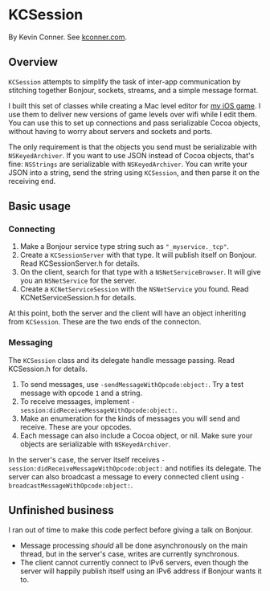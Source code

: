 # KCSession

By Kevin Conner. See [kconner.com](http://kconner.com).

## Overview

`KCSession` attempts to simplify the task of inter-app communication by stitching together Bonjour, sockets, streams, and a simple message format.

I built this set of classes while creating a Mac level editor for [my iOS game](http://degreesgame.com). I use them to deliver new versions of game levels over wifi while I edit them. You can use this to set up connections and pass serializable Cocoa objects, without having to worry about servers and sockets and ports.

The only requirement is that the objects you send must be serializable with `NSKeyedArchiver`. If you want to use JSON instead of Cocoa objects, that's fine: `NSStrings` are serializable with `NSKeyedArchiver`. You can write your JSON into a string, send the string using `KCSession`, and then parse it on the receiving end.

## Basic usage

### Connecting

1. Make a Bonjour service type string such as `"_myservice._tcp"`.
2. Create a `KCSessionServer` with that type. It will publish itself on Bonjour. Read KCSessionServer.h for details.
3. On the client, search for that type with a `NSNetServiceBrowser`. It will give you an `NSNetService` for the server.
4. Create a `KCNetServiceSession` with the `NSNetService` you found. Read KCNetServiceSession.h for details.

At this point, both the server and the client will have an object inheriting from `KCSession`. These are the two ends of the connecton. 

### Messaging

The `KCSession` class and its delegate handle message passing. Read KCSession.h for details.

1. To send messages, use `-sendMessageWithOpcode:object:`. Try a test message with opcode `1` and a string.
2. To receive messages, implement `-session:didReceiveMessageWithOpcode:object:`.
3. Make an enumeration for the kinds of messages you will send and receive. These are your opcodes.
4. Each message can also include a Cocoa object, or nil. Make sure your objects are serializable with `NSKeyedArchiver`.

In the server's case, the server itself receives `-session:didReceiveMessageWithOpcode:object:` and notifies its delegate.
The server can also broadcast a message to every connected client using `-broadcastMessageWithOpcode:object:`.

## Unfinished business

I ran out of time to make this code perfect before giving a talk on Bonjour.

- Message processing *should* all be done asynchronously on the main thread, but in the server's case, writes are currently synchronous.
- The client cannot currently connect to IPv6 servers, even though the server will happily publish itself using an IPv6 address if Bonjour wants it to.

